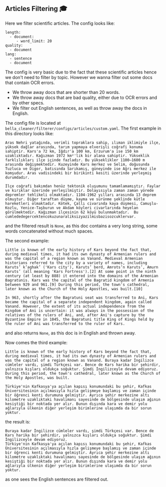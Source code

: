 ## Articles Filtering :mortar_board:

Here we filter scientific articles. The config looks like:


```
length:
  - document:
     - word_limit: 20
quality:
  - document
lang:
  - sentence
  - document
```

The config is very basic due to the fact that these scientific articles hence we don't need to filter by topic. However we wanna filter out some docs that contain OCR errors.
* We throw away docs that are shorter than 20 words.
* We throw away docs that are bad quality, either due to OCR errors and by other specs.
* We filter out English sentences, as well as throw away the docs in English.

The config file is located at `bella_cleaner/filterer/configs/articles/custom.yaml`. 
The first example in this directory looks like:


```
Aras Nehri yatağında, verimli topraklara sahip, ılıman iklimiyle ilçe, yüksek dağlar arasında, tarım yapmaya elverişli coğrafi konuma sahiptir. Kars'a 72 km, Iğdır'a 100 km, Erzurum'a ise 150 km uzaklıktadır. Kağızman 1972 km²'lik bir alana sahiptir. Yükseklik farklılıkları ilçe içinde fazladır. Bu yükseklikler 1100–1600 m arasında değişmektedir. Kuzeyinde Kars merkez ve Selim, doğusunda Tuzluca ve Digor, batısında Sarıkamış, güneyinde ise Ağrı merkez ile komşudur. Aras vadisindeki bir birikinti kesiti üzerinde yerleşmiş durumdadır.

İlçe coğrafi bakımdan henüz tektonik oluşumunu tamamlamamıştır. Faylar ve kırıklar üzerinde yerleşilmiştir. Dolayısıyla zaman zaman yörede depremler tehlikeli olmaktadır. 1104-1962 yılları arasında 13 deprem olmuştur. Diğer taraftan düşme, kayma ve sürünme şeklinde kütle hareketleri olmaktadır. Kötek, Çallı civarında kaya düşmesi, Camuşlu-Kozlu, Yenice-Taşburun ve Akdam köyleri civarlarında heyelan görülmektedir. Kağızman ilçesinin 62 köyü bulunmaktadır.  Bu cumlededegercektencokuzunaraliksizyazilmisbazisozcuklervar.
```

and the filtered result is `None`, as this doc contains a very long string, some words concatenated without much spaces.

The second example:

```
Little is known of the early history of Kars beyond the fact that, during medieval times, it had its own dynasty of Armenian rulers and was the capital of a region known as Vanand. Medieval Armenian historians referred to the city by a variety of names, including Karuts’ k’aghak’ ('Kars city'), Karuts’ berd, Amrots’n Karuts’, Amurn Karuts’ (all meaning 'Kars Fortress').[2] At some point in the ninth century (at least by 888) it entered into the domains of the Armenian Bagratunis. Kars was the capital of the Bagratid kingdom of Armenia between 929 and 961.[9] During this period, the town's cathedral, later known as the Church of the Holy Apostles, was built.[10]

In 963, shortly after the Bagratuni seat was transferred to Ani, Kars became the capital of a separate independent kingdom, again called Vanand. However, the extent of its actual independence from the Kingdom of Ani is uncertain: it was always in the possession of the relatives of the rulers of Ani, and, after Ani's capture by the Byzantine Empire in 1045, the Bagratuni title King of Kings held by the ruler of Ani was transferred to the ruler of Kars.
```

and also returns `None`, as this doc is in English and thrown away.

Now comes the third example:

```
Little is known of the early history of Kars beyond the fact that, during medieval times, it had its own dynasty of Armenian rulers and was the capital of a region known as Vanand. Buraya kadar İngilizce cümleler vardı, şimdi Türkçesi var. Bence de Kars harika bir şehirdir, yalnızca kışları oldukça soğuktur. Şimdi İngilizceyle devam ediyoruz. During this period, the town's cathedral, later known as the Church of the Holy Apostles, was built.

Türkiye'nin Kafkasya'ya açılan kapısı konumundaki bu şehir, Kafkas Üniversitesinin açılmasıyla hızla gelişmeye başlamış ve zaman içinde bir öğrenci kenti durumuna gelmiştir. Ayrıca şehir merkezine altı kilometre uzaklıktaki havalimanı sayesinde de bölgesinde ulaşım ağının kesiştiği bir noktada yer alır. Bunun dışında kara ve demir yolu ağlarıyla ülkenin diğer yerleşim birimlerine ulaşımda da bir sorun yoktur.
```
the result is:

```
Buraya kadar İngilizce cümleler vardı, şimdi Türkçesi var. Bence de Kars harika bir şehirdir, yalnızca kışları oldukça soğuktur. Şimdi İngilizceyle devam ediyoruz.
Türkiye'nin Kafkasya'ya açılan kapısı konumundaki bu şehir, Kafkas Üniversitesinin açılmasıyla hızla gelişmeye başlamış ve zaman içinde bir öğrenci kenti durumuna gelmiştir. Ayrıca şehir merkezine altı kilometre uzaklıktaki havalimanı sayesinde de bölgesinde ulaşım ağının kesiştiği bir noktada yer alır. Bunun dışında kara ve demir yolu ağlarıyla ülkenin diğer yerleşim birimlerine ulaşımda da bir sorun yoktur.
```
as one sees the English sentences are filtered out.





